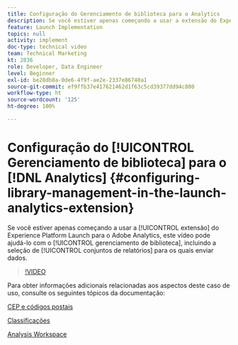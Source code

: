 ```yaml
---
title: Configuração do Gerenciamento de biblioteca para o Analytics
description: Se você estiver apenas começando a usar a extensão do Experience Platform Launch para o Adobe Analytics, este vídeo pode ajudá-lo com a parte de gerenciamento de biblioteca da configuração, incluindo a seleção de conjuntos de relatórios para os quais deseja enviar dados.
feature: Launch Implementation
topics: null
activity: implement
doc-type: technical video
team: Technical Marketing
kt: 2836
role: Developer, Data Engineer
level: Beginner
exl-id: be28db8a-0de6-4f9f-ae2e-2337e86740a1
source-git-commit: ef9ffb37e417621462d1f63c5cd39377dd94c800
workflow-type: ht
source-wordcount: '125'
ht-degree: 100%

---
```


# Configuração do [!UICONTROL Gerenciamento de biblioteca] para o [!DNL Analytics] {#configuring-library-management-in-the-launch-analytics-extension}

Se você estiver apenas começando a usar a [!UICONTROL extensão] do Experience Platform Launch para o Adobe Analytics, este vídeo pode ajudá-lo com o [!UICONTROL gerenciamento de biblioteca], incluindo a seleção de [!UICONTROL conjuntos de relatórios] para os quais enviar dados.

>[!VIDEO](https://video.tv.adobe.com/v/27092/?quality=12)

Para obter informações adicionais relacionadas aos aspectos deste caso de uso, consulte os seguintes tópicos da documentação:

[CEP e códigos postais](https://experienceleague.adobe.com/docs/analytics/components/dimensions/zip-code.html?lang=pt-BR)

[Classificações](https://experienceleague.adobe.com/docs/analytics/components/classifications/c-classifications.html?lang=pt-BR)

[Analysis Workspace](https://experienceleague.adobe.com/docs/analytics/analyze/analysis-workspace/analysis-workspace-features.html?lang=pt-BR)
